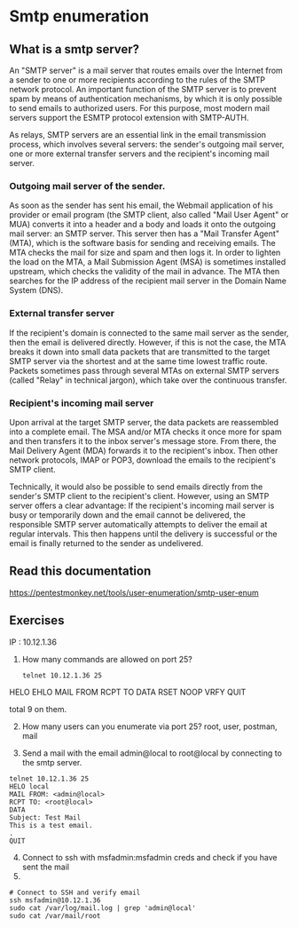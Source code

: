 # Smtp  enumeration 

## What is a smtp server?
An "SMTP server" is a mail server that routes emails over the Internet from a sender to one or more recipients according to the rules of the SMTP network protocol. An important function of the SMTP server is to prevent spam by means of authentication mechanisms, by which it is only possible to send emails to authorized users. For this purpose, most modern mail servers support the ESMTP protocol extension with SMTP-AUTH.

As relays, SMTP servers are an essential link in the email transmission process, which involves several servers: the sender's outgoing mail server, one or more external transfer servers and the recipient's incoming mail server.

### Outgoing mail server of the sender.
As soon as the sender has sent his email, the Webmail application of his provider or email program (the SMTP client, also called "Mail User Agent" or MUA) converts it into a header and a body and loads it onto the outgoing mail server: an SMTP server. This server then has a "Mail Transfer Agent" (MTA), which is the software basis for sending and receiving emails. The MTA checks the mail for size and spam and then logs it. In order to lighten the load on the MTA, a Mail Submission Agent (MSA) is sometimes installed upstream, which checks the validity of the mail in advance. The MTA then searches for the IP address of the recipient mail server in the Domain Name System (DNS).

### External transfer server
If the recipient's domain is connected to the same mail server as the sender, then the email is delivered directly. However, if this is not the case, the MTA breaks it down into small data packets that are transmitted to the target SMTP server via the shortest and at the same time lowest traffic route. Packets sometimes pass through several MTAs on external SMTP servers (called "Relay" in technical jargon), which take over the continuous transfer.

### Recipient's incoming mail server
Upon arrival at the target SMTP server, the data packets are reassembled into a complete email. The MSA and/or MTA checks it once more for spam and then transfers it to the inbox server's message store. From there, the Mail Delivery Agent (MDA) forwards it to the recipient's inbox. Then other network protocols, IMAP or POP3, download the emails to the recipient's SMTP client.

Technically, it would also be possible to send emails directly from the sender's SMTP client to the recipient's client. However, using an SMTP server offers a clear advantage: If the recipient's incoming mail server is busy or temporarily down and the email cannot be delivered, the responsible SMTP server automatically attempts to deliver the email at regular intervals. This then happens until the delivery is successful or the email is finally returned to the sender as undelivered.

## Read this documentation 
https://pentestmonkey.net/tools/user-enumeration/smtp-user-enum


## Exercises 

IP : 10.12.1.36 
1. How many commands are allowed on port 25?

    `telnet 10.12.1.36 25`

HELO 
EHLO
MAIL FROM
RCPT TO
DATA
RSET
NOOP
VRFY
QUIT

total 9 on them. 

2. How many users can you enumerate via port 25?
   root, user, postman, mail 

3. Send a mail with the email admin@local to root@local by connecting to the smtp server.

```
telnet 10.12.1.36 25
HELO local
MAIL FROM: <admin@local>
RCPT TO: <root@local>
DATA
Subject: Test Mail
This is a test email.
.
QUIT
```

4. Connect to ssh with msfadmin:msfadmin creds and check if you have sent the mail
5. 
```
# Connect to SSH and verify email
ssh msfadmin@10.12.1.36
sudo cat /var/log/mail.log | grep 'admin@local'
sudo cat /var/mail/root
```
